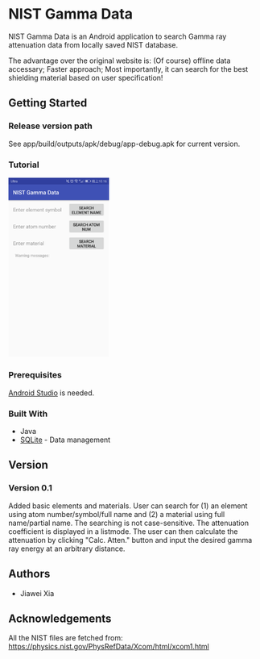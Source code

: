 # NIST Gamma Data
NIST Gamma Data is an Android application to search Gamma ray attenuation data from locally saved NIST database.

The advantage over the original website is:
	(Of course) offline data accessary;
	Faster approach;
	Most importantly, it can search for the best shielding material based on user specification!

## Getting Started

### Release version path
See app/build/outputs/apk/debug/app-debug.apk for current version.

### Tutorial
<img src="app/src/main/screenshots/SearchOptions.png" width="200">

### Prerequisites
[Android Studio](https://developer.android.com/studio/install.html) is needed.

### Built With
- Java
- [SQLite](https://www.sqlite.org/) - Data management

## Version
### Version 0.1
Added basic elements and materials. User can search for (1) an element using atom number/symbol/full name and (2) a material using full name/partial name. The searching is not case-sensitive.
The attenuation coefficient is displayed in a listmode. The user can then calculate the attenuation by clicking "Calc. Atten." button and input the desired gamma ray energy at an arbitrary distance.

## Authors
- Jiawei Xia

## Acknowledgements
All the NIST files are fetched from:
https://physics.nist.gov/PhysRefData/Xcom/html/xcom1.html


